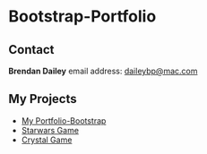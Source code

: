 # Bootstrap-Portfolio
## Contact
**Brendan Dailey** email address: daileybp@mac.com
## My Projects
- [My Portfolio-Bootstrap](https://github.com/dailybp/Bootstrap-Portfolio)
- [Starwars Game](https://github.com/dailybp/Star_Wars_Game)
- [Crystal Game](https://github.com/dailybp/Crystal_Game)

